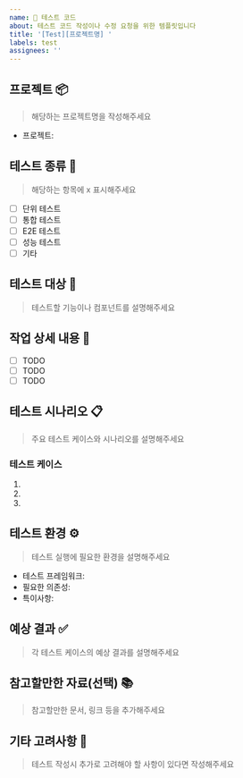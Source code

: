 ```yaml
---
name: 🧪 테스트 코드
about: 테스트 코드 작성이나 수정 요청을 위한 템플릿입니다
title: '[Test][프로젝트명] '
labels: test
assignees: ''
---
```


## 프로젝트 📦

> 해당하는 프로젝트명을 작성해주세요

- 프로젝트:

## 테스트 종류 🧪

> 해당하는 항목에 x 표시해주세요

- [ ] 단위 테스트
- [ ] 통합 테스트
- [ ] E2E 테스트
- [ ] 성능 테스트
- [ ] 기타

## 테스트 대상 🎯

> 테스트할 기능이나 컴포넌트를 설명해주세요

## 작업 상세 내용 📝

- [ ] TODO
- [ ] TODO
- [ ] TODO

## 테스트 시나리오 📋

> 주요 테스트 케이스와 시나리오를 설명해주세요

### 테스트 케이스
1. 
2. 
3. 

## 테스트 환경 ⚙️

> 테스트 실행에 필요한 환경을 설명해주세요

- 테스트 프레임워크:
- 필요한 의존성:
- 특이사항:

## 예상 결과 ✅

> 각 테스트 케이스의 예상 결과를 설명해주세요

## 참고할만한 자료(선택) 📚

> 참고할만한 문서, 링크 등을 추가해주세요

## 기타 고려사항 💭

> 테스트 작성시 추가로 고려해야 할 사항이 있다면 작성해주세요